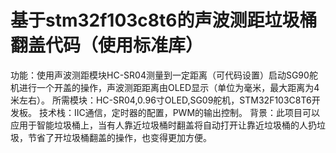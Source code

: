 # 基于stm32f103c8t6的声波测距垃圾桶翻盖代码（使用标准库）
功能：使用声波测距模块HC-SR04测量到一定距离（可代码设置）启动SG90舵机进行一个开盖的操作，声波测距距离由OLED显示（单位为毫米，最大距离为4米左右）。
所需模块：HC-SR04,0.96寸OLED,SG09舵机，STM32F103C8T6开发板。
技术栈：IIC通信，定时器的配置，PWM的输出控制。
背景：此项目可以应用于智能垃圾桶上，当有人靠近垃圾桶时翻盖将自动打开让靠近垃圾桶的人扔垃圾，节省了开垃圾桶翻盖的操作，也变得更加方便。
